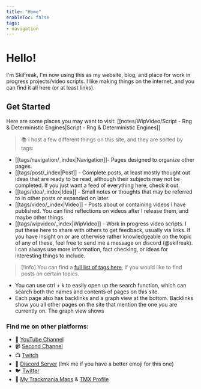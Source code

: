 ```yaml
---
title: "Home"
enableToc: false
tags:
- navigation
---
```

# Hello!
I'm SkiFreak, I'm now using this as my website, blog, and place for work in progress projects/video scripts. I like making things on the internet, and you can find it all here (or at least links).
## Get Started
Here are some places you may want to visit:
[[notes/WipVideo/Script - Rng & Deterministic Engines|Script - Rng & Deterministic Engines]]

> 📚 I host a few different things on this site, and they are sorted by tags:
- [[tags/navigation/_index|Navigation]]- Pages designed to organize other pages.
- [[tags/post/_index|Post]] - Complete posts, at least mostly thought out ideas that are ready to be read, although their subjects may not be completed. If you just want a feed of everything here, check it out.
- [[tags/idea/_index|Idea]] - Small notes or thoughts that may be referred to in other posts or expanded on later.
- [[tags/video/_index|Video]] - Posts about or containing videos I have published. You can find reflections on videos after I release them, and maybe other things.
- [[tags/wipvideo/_index|WipVideo]] - Work in progress video scripts. I put these here to share with others to get feedback, usually via links. If you have insight on or are otherwise rather knowledgeable on the topic of any of these, feel free to send me a message on discord (@skifreak). I can always use more information, fact checking, or ideas for interesting things to include.

> [!info]
You can find a [full list of tags here](https://ski-freak.github.io/quartz/tags/), if you would like to find posts on certain topics.

- You can use ctrl + k to easily open up the search function, which can search both the names and contents of pages on this site.
- Each page also has backlinks and a graph view at the bottom. Backlinks show you all other pages on the site that mention the one you are currently on. The graph view shows 
### Find me on other platforms:
- 🎥 [YouTube Channel](https://www.youtube.com/@Ski_Freak/featured)
- 📹 [Second Channel](https://www.youtube.com/@SkiFreakTM)
- 📺 [Twitch](https://www.twitch.tv/that_ski_freak)
- 📰 [Discord Server](https://discord.gg/sRB54zg) (lmk me if you have a better emoji for this one)
- 🐦 [Twitter](https://twitter.com/That_Ski_Freak)
- 🚗 [My Trackmania Maps](https://www.youtube.com/@ThatSkiFreak/videos) & [TMX Profile](https://trackmania.exchange/user/profile/27633)

